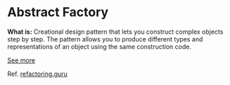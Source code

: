 # Abstract Factory

**What is:**   Creational design pattern that lets you construct complex objects step by step. The pattern allows you to produce different types and representations of an object using the same construction code.


[See more](https://refactoring.guru/design-patterns/builder)

Ref. [refactoring.guru](https://refactoring.guru/)